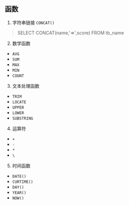 
## 函数

1. 字符串链接 `CONCAT()`

> SELECT CONCAT(name,'=>',score) FROM tb_name

2. 数学函数

- `AVG`
- `SUM`
- `MAX`
- `MIN`
- `COUNT`

3. 文本处理函数
- `TRIM`
- `LOCATE`
- `UPPER`
- `LOWER`
- `SUBSTRING`

4. 运算符
- `+`
- `-`
- `*`
- `\`

5. 时间函数
- `DATE()`
- `CURTIME()`
- `DAY()`
- `YEAR()`
- `NOW()`
